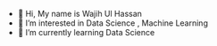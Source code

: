 - 👋 Hi, My name is Wajih Ul Hassan
- 👀 I’m interested in Data Science , Machine Learning
- 🌱 I’m currently learning Data Science


<!---
Piro369/Piro369 is a ✨ special ✨ repository because its `README.md` (this file) appears on your GitHub profile.
You can click the Preview link to take a look at your changes.
--->

